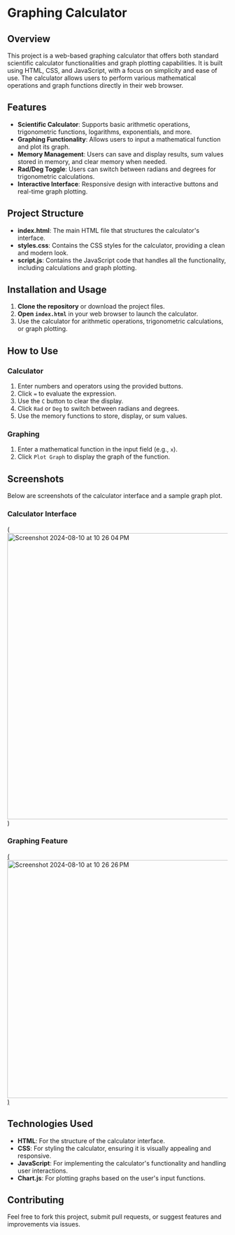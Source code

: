 
# Graphing Calculator

## Overview

This project is a web-based graphing calculator that offers both standard scientific calculator functionalities and graph plotting capabilities. It is built using HTML, CSS, and JavaScript, with a focus on simplicity and ease of use. The calculator allows users to perform various mathematical operations and graph functions directly in their web browser.

## Features

- **Scientific Calculator**: Supports basic arithmetic operations, trigonometric functions, logarithms, exponentials, and more.
- **Graphing Functionality**: Allows users to input a mathematical function and plot its graph.
- **Memory Management**: Users can save and display results, sum values stored in memory, and clear memory when needed.
- **Rad/Deg Toggle**: Users can switch between radians and degrees for trigonometric calculations.
- **Interactive Interface**: Responsive design with interactive buttons and real-time graph plotting.

## Project Structure

- **index.html**: The main HTML file that structures the calculator's interface.
- **styles.css**: Contains the CSS styles for the calculator, providing a clean and modern look.
- **script.js**: Contains the JavaScript code that handles all the functionality, including calculations and graph plotting.

## Installation and Usage

1. **Clone the repository** or download the project files.
2. **Open `index.html`** in your web browser to launch the calculator.
3. Use the calculator for arithmetic operations, trigonometric calculations, or graph plotting.

## How to Use

### Calculator

1. Enter numbers and operators using the provided buttons.
2. Click `=` to evaluate the expression.
3. Use the `C` button to clear the display.
4. Click `Rad` or `Deg` to switch between radians and degrees.
5. Use the memory functions to store, display, or sum values.

### Graphing

1. Enter a mathematical function in the input field (e.g., `x`).
2. Click `Plot Graph` to display the graph of the function.

## Screenshots

Below are screenshots of the calculator interface and a sample graph plot.

### Calculator Interface
([<img width="653" alt="Screenshot 2024-08-10 at 10 26 04 PM" src="https://github.com/user-attachments/assets/ee50b5f0-aefd-49a1-a8ac-50f1dff66a04">](https://private-user-images.githubusercontent.com/110086248/356846967-b9b3ebce-2ecf-4c79-b229-3c91ed2cadfb.png?jwt=eyJhbGciOiJIUzI1NiIsInR5cCI6IkpXVCJ9.eyJpc3MiOiJnaXRodWIuY29tIiwiYXVkIjoicmF3LmdpdGh1YnVzZXJjb250ZW50LmNvbSIsImtleSI6ImtleTUiLCJleHAiOjE3MjMzNDQzNTcsIm5iZiI6MTcyMzM0NDA1NywicGF0aCI6Ii8xMTAwODYyNDgvMzU2ODQ2OTY3LWI5YjNlYmNlLTJlY2YtNGM3OS1iMjI5LTNjOTFlZDJjYWRmYi5wbmc_WC1BbXotQWxnb3JpdGhtPUFXUzQtSE1BQy1TSEEyNTYmWC1BbXotQ3JlZGVudGlhbD1BS0lBVkNPRFlMU0E1M1BRSzRaQSUyRjIwMjQwODExJTJGdXMtZWFzdC0xJTJGczMlMkZhd3M0X3JlcXVlc3QmWC1BbXotRGF0ZT0yMDI0MDgxMVQwMjQwNTdaJlgtQW16LUV4cGlyZXM9MzAwJlgtQW16LVNpZ25hdHVyZT1kOTcxOWY1YjU3ZmI5N2JiMTk5N2UwMTk1MTgzOTU1YTM1YjcxYjkwMmMxNzQxY2JmYWEzYzY3NWZlMTk2ZDI3JlgtQW16LVNpZ25lZEhlYWRlcnM9aG9zdCZhY3Rvcl9pZD0wJmtleV9pZD0wJnJlcG9faWQ9MCJ9.osFcqiBuFauhRUE4yfS3X2pQLgh_EA_QsU8_n5FjeT8))

### Graphing Feature
[(<img width="543" alt="Screenshot 2024-08-10 at 10 26 26 PM" src="https://github.com/user-attachments/assets/974a1d77-dafc-466d-8922-11c991b9426d">)
](https://private-user-images.githubusercontent.com/110086248/356846969-e70a987d-cb11-4656-8341-88220f337dee.png?jwt=eyJhbGciOiJIUzI1NiIsInR5cCI6IkpXVCJ9.eyJpc3MiOiJnaXRodWIuY29tIiwiYXVkIjoicmF3LmdpdGh1YnVzZXJjb250ZW50LmNvbSIsImtleSI6ImtleTUiLCJleHAiOjE3MjMzNDQ0NDAsIm5iZiI6MTcyMzM0NDE0MCwicGF0aCI6Ii8xMTAwODYyNDgvMzU2ODQ2OTY5LWU3MGE5ODdkLWNiMTEtNDY1Ni04MzQxLTg4MjIwZjMzN2RlZS5wbmc_WC1BbXotQWxnb3JpdGhtPUFXUzQtSE1BQy1TSEEyNTYmWC1BbXotQ3JlZGVudGlhbD1BS0lBVkNPRFlMU0E1M1BRSzRaQSUyRjIwMjQwODExJTJGdXMtZWFzdC0xJTJGczMlMkZhd3M0X3JlcXVlc3QmWC1BbXotRGF0ZT0yMDI0MDgxMVQwMjQyMjBaJlgtQW16LUV4cGlyZXM9MzAwJlgtQW16LVNpZ25hdHVyZT00Y2U0OTg0ZTBjMDkzNDM2ZDliMTIzMDJiODkyMGQ4NTIzMWM1ZWJmMzMyYzk5NWQ0MmYwMTdmMWE3M2NkMDcxJlgtQW16LVNpZ25lZEhlYWRlcnM9aG9zdCZhY3Rvcl9pZD0wJmtleV9pZD0wJnJlcG9faWQ9MCJ9.ylnnf7cNE_8ljnaTIJiaaxa7ifTxywiT-vgE4SjWBkk)

## Technologies Used

- **HTML**: For the structure of the calculator interface.
- **CSS**: For styling the calculator, ensuring it is visually appealing and responsive.
- **JavaScript**: For implementing the calculator's functionality and handling user interactions.
- **Chart.js**: For plotting graphs based on the user's input functions.

## Contributing

Feel free to fork this project, submit pull requests, or suggest features and improvements via issues.


